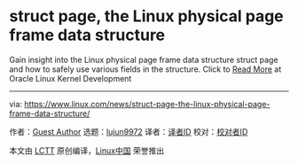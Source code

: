 [#]: collector: (lujun9972)
[#]: translator: ( )
[#]: reviewer: ( )
[#]: publisher: ( )
[#]: url: ( )
[#]: subject: (struct page, the Linux physical page frame data structure)
[#]: via: (https://www.linux.com/news/struct-page-the-linux-physical-page-frame-data-structure/)
[#]: author: (Guest Author https://blogs.oracle.com/linux/struct-page%2C-the-linux-physical-page-frame-data-structure)

struct page, the Linux physical page frame data structure
======

Gain insight into the Linux physical page frame data structure struct page and how to safely use various fields in the structure.
Click to [Read More][1] at Oracle Linux Kernel Development

--------------------------------------------------------------------------------

via: https://www.linux.com/news/struct-page-the-linux-physical-page-frame-data-structure/

作者：[Guest Author][a]
选题：[lujun9972][b]
译者：[译者ID](https://github.com/译者ID)
校对：[校对者ID](https://github.com/校对者ID)

本文由 [LCTT](https://github.com/LCTT/TranslateProject) 原创编译，[Linux中国](https://linux.cn/) 荣誉推出

[a]: https://blogs.oracle.com/linux/struct-page%2C-the-linux-physical-page-frame-data-structure
[b]: https://github.com/lujun9972
[1]: https://blogs.oracle.com/linux/struct-page%2C-the-linux-physical-page-frame-data-structure
